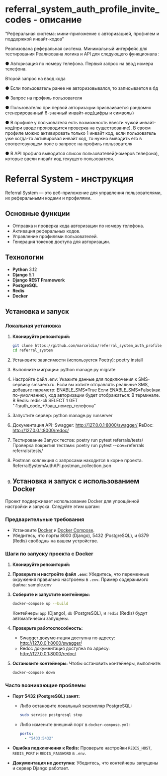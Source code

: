 # referral_system_auth_profile_invite_codes   - описание
"Реферальная система: мини-приложение с авторизацией, 
профилем и поддержкой инвайт-кодов"

Реализована реферальная система. Минимальный интерфейс для тестирования
Реализована логика и API для следующего функционала :

●	Авторизация по номеру телефона. 
   Первый запрос на ввод номера телефона. 

   Второй запрос на ввод кода 

●	Если пользователь ранее не авторизовывался, то записывается в бд 

●	Запрос на профиль пользователя

●	Пользователю при первой авторизации присваивается рандомно 
сгенерированный 6-значный инвайт-код(цифры и символы)

●	В профиле у пользователя есть возможность ввести чужой 
инвайт-код(при вводе производится проверка на существование). 
В своем профиле можно активировать только 1 инвайт код, если пользователь 
уже когда-то активировал инвайт код, то нужно выводить его в соответсвующем 
поле в запросе на профиль пользователя

●	В API профиля выводится список пользователей(номеров телефона), 
которые ввели инвайт код текущего пользователя.

# Referral System   - инструкция

Referral System — это веб-приложение для управления пользователями, 
их реферальными кодами и профилями.

## Основные функции
- Отправка и проверка кода авторизации по номеру телефона.
- Активация реферальных кодов.
- Управление профилями пользователей.
- Генерация токенов доступа для авторизации.

## Технологии
- **Python** 3.12
- **Django** 5.1
- **Django REST Framework**
- **PostgreSQL**
- **Redis**
- **Docker**

## Установка и запуск

### Локальная установка
1. **Клонируйте репозиторий:**
   ```bash
   git clone https://github.com/marceldio/referral_system_auth_profile_invite_codes.git
   cd referral_system

2. Установите зависимости (используется Poetry):
poetry install

3. Выполните миграции:
python manage.py migrate

4. Настройте файл .env:
Укажите данные для подключения к SMS-сервису smsaero.ru.
Если вы хотите отправлять реальные SMS, добавьте параметр:
ENABLE_SMS=True
Если ENABLE_SMS=False(как по-умолчанию), код авторизации будет отображаться:
В терминале.
В Redis:
redis-cli
SELECT 1
GET ":1:auth_code_+7ваш_номер_телефона"

5. Запустите сервер:
python manage.py runserver

6. Документация API:
Swagger: http://127.0.0.1:8000/swagger/
ReDoc: http://127.0.0.1:8000/redoc/

7. Тестирование
Запуск тестов:
poetry run pytest referrals/tests/
Проверка покрытия тестами:
poetry run pytest --cov=referrals referrals/tests/

8. Postman коллекция с запросами находится в корне проекта.
ReferralSystemAuthAPI.postman_collection.json

9. ## Установка и запуск с использованием Docker
Проект поддерживает использование Docker для упрощённой настройки и запуска. Следуйте этим шагам:

### Предварительные требования
- Установите [Docker](https://www.docker.com/) и [Docker Compose](https://docs.docker.com/compose/).
- Убедитесь, что порты 8000 (Django), 5432 (PostgreSQL), и 6379 (Redis) свободны на вашем устройстве.

### Шаги по запуску проекта с Docker

1. **Клонируйте репозиторий:**

2. **Проверьте и настройте файл `.env`:**
   Убедитесь, что переменные окружения правильно настроены в `.env`. 
Пример содержимого файла: sample.env


3. **Соберите и запустите контейнеры:**
   ```bash
   docker-compose up --build
   ```
   Контейнеры `app` (Django), `db` (PostgreSQL), и `redis` (Redis) будут автоматически запущены.

4. **Проверьте работоспособность:**
   - Swagger документация доступна по адресу: http://127.0.0.1:8000/swagger/
   - Redoc документация доступна по адресу: http://127.0.0.1:8000/redoc/

5. **Остановите контейнеры:**
   Чтобы остановить контейнеры, выполните:
   ```bash
   docker-compose down
   ```

### Часто возникающие проблемы

- **Порт 5432 (PostgreSQL) занят:**
  - Либо остановите локальный экземпляр PostgreSQL:
    ```bash
    sudo service postgresql stop
    ```
  - Либо измените внешний порт в `docker-compose.yml`:
    ```yaml
    ports:
      - "5433:5432"
    ```

- **Ошибка подключения к Redis:**
  Проверьте настройки `REDIS_HOST`, `REDIS_PORT` и `REDIS_PASSWORD` в `.env`.

- **Документация не доступна:**
  Убедитесь, что контейнеры запущены и сервер Django работает.
